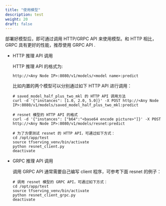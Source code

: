 ```yaml
---
title: "使用模型"
description: test
weight: 20
draft: false
---
```


部署好模型后，即可通过调用 HTTP/GRPC API 来使用模型。和 HTTP 相比，GRPC 具有更好的性能，推荐使用 GRPC API .

- HTTP 推理 API 调用

  HTTP 推理 API 的格式为: 

  ```http://<Any Node IP>:8080/v1/models/<model name>:predict```

  比如内置的两个模型可以分别通过如下 HTTP API 进行调用：

  ```shell
  # saved_model_half_plus_two_mkl 的 HTTP API 调用方法
  curl -d '{"instances": [1.0, 2.0, 5.0]}' -X POST http://<Any Node IP>:8080/v1/models/saved_model_half_plus_two_mkl:predict
  
  # resnet 模型的 HTTP API 的格式
  curl -d '{"instances": ["b64":"<base64 encode picture>"]}' -X POST http://<Any Node IP>:8080/v1/models/resnet:predict 
  
  # 为了方便测试 resnet 的 HTTP API，可通过如下方式：
  cd /opt/app/test
  source tfserving_venv/bin/activate
  python resnet_client.py
  deactivate
  ```

- GRPC 推理 API 调用

  调用 GRPC API 通常需要自己编写 client 程序，可参考下面 resnet 的例子：

  ```shell
  # 调用 resnet 模型的 GRPC API，可通过如下方式：
  cd /opt/app/test
  source tfserving_venv/bin/activate
  python resnet_client_grpc.py
  deactivate
  ```



